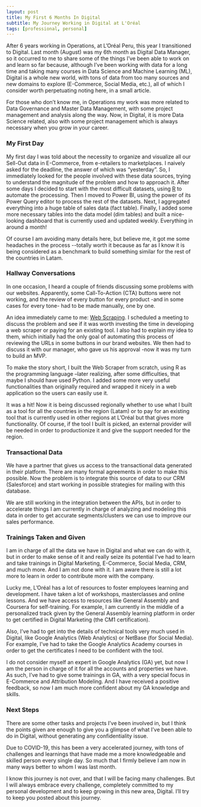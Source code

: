```yaml
---
layout: post
title: My First 6 Months In Digital
subtitle: My Journey Working in Digital at L'Oréal
tags: [professional, personal]
---
```


After 6 years working in Operations, at L’Oréal Peru, this year I transitioned to Digital. Last month (August) was my 6th month as Digital Data Manager, so it occurred to me to share some of the things I’ve been able to work on and learn so far because, although I’ve been working with data for a long time and taking many courses in Data Science and Machine Learning (ML), Digital is a whole new world, with tons of data from too many sources and new domains to explore (E-Commerce, Social Media, etc.), all of which I consider worth perpetuating noting here, in a small article.

For those who don’t know me, in Operations my work was more related to Data Governance and Master Data Management, with some project management and analysis along the way. Now, in Digital, it is more Data Science related, also with some project management which is always necessary when you grow in your career.

### My First Day

My first day I was told about the necessity to organize and visualize all our Sell-Out data in E-Commerce, from e-retailers to marketplaces. I naively asked for the deadline, the answer of which was “yesterday”. So, I immediately looked for the people involved with these data sources, trying to understand the magnitude of the problem and how to approach it. After some days I decided to start with the most difficult datasets, using [R](https://www.r-project.org/) to automate the processing. Then I moved to Power BI, using the power of its Power Query editor to process the rest of the datasets. Next, I aggregated everything into a huge table of sales data (fact table). Finally, I added some more necessary tables into the data model (dim tables) and built a nice-looking dashboard that is currently used and updated weekly. Everything in around a month! 

Of course I am avoiding many details here, but believe me, it got me some headaches in the process --totally worth it because as far as I know it is being considered as a benchmark to build something similar for the rest of the countries in Latam.

### Hallway Conversations

In one occasion, I heard a couple of friends discussing some problems with our websites. Apparently, some Call-To-Action (CTA) buttons were not working, and the review of every button for every product -and in some cases for every tone- had to be made manually, one by one.

An idea immediately came to me: [Web Scraping](https://es.wikipedia.org/wiki/Web_scraping). I scheduled a meeting to discuss the problem and see if it was worth investing the time in developing a web scraper or paying for an existing tool. I also had to explain my idea to them, which initially had the only goal of automating this process of reviewing the URLs in some buttons in our brand websites. We then had to discuss it with our manager, who gave us his approval -now it was my turn to build an MVP.

To make the story short, I built the Web Scraper from scratch, using R as the programming language –later realizing, after some difficulties, that maybe I should have used Python. I added some more very useful functionalities than originally required and wrapped it nicely in a web application so the users can easily use it.

It was a hit! Now it is being discussed regionally whether to use what I built as a tool for all the countries in the region (Latam) or to pay for an existing tool that is currently used in other regions at L’Oréal but that gives more functionality. Of course, if the tool I built is picked, an external provider will be needed in order to productionize it and give the support needed for the region.

### Transactional Data

We have a partner that gives us access to the transactional data generated in their platform. There are many formal agreements in order to make this possible. Now the problem is to integrate this source of data to our CRM (Salesforce) and start working in possible strategies for mailing with this database.

We are still working in the integration between the APIs, but in order to accelerate things I am currently in charge of analyzing and modeling this data in order to get accurate segments/clusters we can use to improve our sales performance.

### Trainings Taken and Given

I am in charge of all the data we have in Digital and what we can do with it, but in order to make sense of it and really seize its potential I’ve had to learn and take trainings in Digital Marketing, E-Commerce, Social Media, CRM, and much more. And I am not done with it. I am aware there is still a lot more to learn in order to contribute more with the company.

Lucky me, L’Oréal has a lot of resources to foster employees learning and development. I have taken a lot of workshops, masterclasses and online lessons. And we have access to resources like General Assembly and Coursera for self-training. For example, I am currently in the middle of a personalized track given by the General Assembly learning platform in order to get certified in Digital Marketing (the CM1 certification).

Also, I’ve had to get into the details of technical tools very much used in Digital, like Google Analytics (Web Analytics) or NetBase (for Social Media). For example, I’ve had to take the Google Analytics Academy courses in order to get the certificates I need to be confident with the tool.

I do not consider myself an expert in Google Analytics (GA) yet, but now I am the person in charge of it for all the accounts and properties we have. As such, I’ve had to give some trainings in GA, with a very special focus in E-Commerce and Attribution Modeling. And I have received a positive feedback, so now I am much more confident about my GA knowledge and skills.

### Next Steps

There are some other tasks and projects I’ve been involved in, but I think the points given are enough to give you a glimpse of what I’ve been able to do in Digital, without generating any confidentiality issue.

Due to COVID-19, this has been a very accelerated journey, with tons of challenges and learnings that have made me a more knowledgeable and skilled person every single day. So much that I firmly believe I am now in many ways better to whom I was last month.

I know this journey is not over, and that I will be facing many challenges. But I will always embrace every challenge, completely committed to my personal development and to keep growing in this new area, Digital. I’ll try to keep you posted about this journey.
